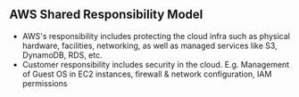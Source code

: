 ## AWS Shared Responsibility Model
* AWS's responsibility includes protecting the cloud infra such as physical hardware, facilities, networking, as well as managed services like S3, DynamoDB, RDS, etc.
* Customer responsibility includes security in the cloud. E.g. Management of Guest OS in EC2 instances, firewall & network configuration, IAM permissions